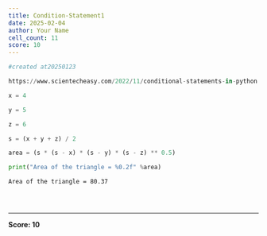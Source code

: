 ```yaml
---
title: Condition-Statement1
date: 2025-02-04
author: Your Name
cell_count: 11
score: 10
---
```


```python
#created at20250123
```


```python
https://www.scientecheasy.com/2022/11/conditional-statements-in-python.html/
```


```python
x = 4
```


```python
y = 5 
```


```python
z = 6
```


```python
s = (x + y + z) / 2
```


```python
area = (s * (s - x) * (s - y) * (s - z) ** 0.5)
```


```python
print("Area of the triangle = %0.2f" %area)
```

    Area of the triangle = 80.37



```python

```


```python

```


```python

```


---
**Score: 10**